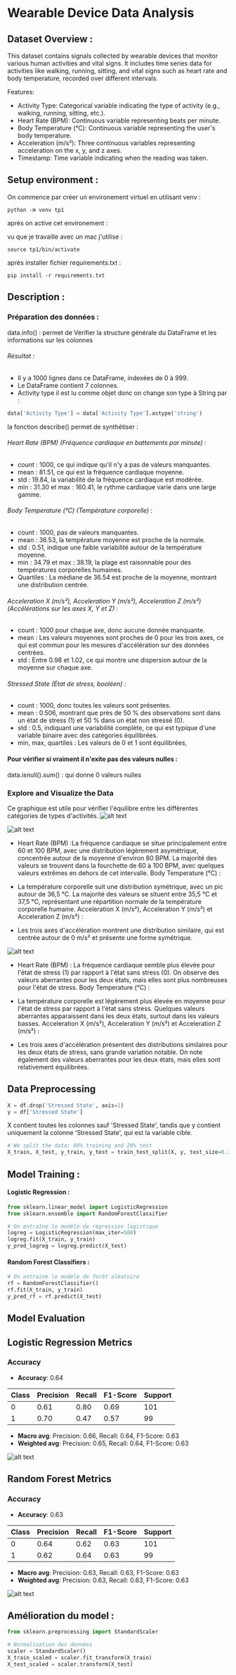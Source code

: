 # Wearable Device Data Analysis 


## Dataset Overview :

This dataset contains  signals collected by wearable devices that monitor various human activities and vital signs. It includes time series data for activities like walking, running, sitting, and vital signs such as heart rate and body temperature, recorded over different intervals.

Features:

- Activity Type: Categorical variable indicating the type of activity (e.g., walking, running, sitting, etc.).
- Heart Rate (BPM): Continuous variable representing beats per minute.
- Body Temperature (°C): Continuous variable representing the user's body temperature.
- Acceleration (m/s²): Three continuous variables representing acceleration on the x, y, and z axes.
- Timestamp: Time variable indicating when the reading was taken.



## Setup environment : 

On commence par créer un environement virtuel en utilisant venv :

```
python -m venv tp1
```

après on active cet environement : 

vu que je travaille avec un mac j'utilise : 
```
source tp1/bin/activate
```
après installer fichier requirements.txt :

```
pip install -r requirements.txt
```

## Description :

### Préparation des données :

data.info() : permet de  Vérifier la structure générale du DataFrame et les informations sur les colonnes

 ###### Résultat : 
 - Il y a 1000 lignes dans ce DataFrame, indexées de 0 à 999.
 - Le DataFrame contient 7 colonnes.
 - Activity type il est lu comme objet donc on change son type à String par : 

 ```python  
data['Activity Type'] = data['Activity Type'].astype('string') 
 ```
la fonction describe() permet de synthétiser : 
###### Heart Rate (BPM) (Fréquence cardiaque en battements par minute) :

- count : 1000, ce qui indique qu'il n'y a pas de valeurs manquantes.
- mean : 81.51, ce qui est la fréquence cardiaque moyenne.
- std : 19.84, la variabilité de la fréquence cardiaque est modérée.
- min : 31.30 et max : 160.41, le rythme cardiaque varie dans une large gamme.

###### Body Temperature (°C) (Température corporelle) :

- count : 1000, pas de valeurs manquantes.
- mean : 36.53, la température moyenne est proche de la normale.
- std : 0.51, indique une faible variabilité autour de la température moyenne.
- min : 34.79 et max : 38.19, la plage est raisonnable pour des températures corporelles humaines.
- Quartiles : La médiane de 36.54 est proche de la moyenne, montrant une distribution centrée.

###### Acceleration X (m/s²), Acceleration Y (m/s²), Acceleration Z (m/s²) (Accélérations sur les axes X, Y et Z) :

- count : 1000 pour chaque axe, donc aucune donnée manquante.
- mean : Les valeurs moyennes sont proches de 0 pour les trois axes, ce qui est commun pour les mesures d'accélération sur des données centrées.
- std : Entre 0.98 et 1.02, ce qui montre une dispersion autour de la moyenne sur chaque axe.

###### Stressed State (État de stress, booléen) :

- count : 1000, donc toutes les valeurs sont présentes.
- mean : 0.506, montrant que près de 50 % des observations sont dans un état de stress (1) et 50 % dans un état non stressé (0).
- std : 0.5, indiquant une variabilité complète, ce qui est typique d'une variable binaire avec des catégories équilibrées.
- min, max, quartiles : Les valeurs de 0 et 1 sont équilibrées,

#### Pour vérifier si vraiment il n'exite pas des valeurs nulles : 
data.isnull().sum() : qui donne 0 valeurs nulles

### Explore and Visualize the Data
Ce graphique est utile pour vérifier l'équilibre entre les différentes catégories de types d'activités.
![alt text](img/image.png)

![alt text](img/image-1.png)

- Heart Rate (BPM) :La fréquence cardiaque se situe principalement entre 60 et 100 BPM, avec une distribution légèrement asymétrique, concentrée autour de la moyenne d'environ 80 BPM.
La majorité des valeurs se trouvent dans la fourchette de 60 à 100 BPM, avec quelques valeurs extrêmes en dehors de cet intervalle.
Body Temperature (°C) :

- La température corporelle suit une distribution symétrique, avec un pic autour de 36,5 °C.
La majorité des valeurs se situent entre 35,5 °C et 37,5 °C, représentant une répartition normale de la température corporelle humaine.
Acceleration X (m/s²), Acceleration Y (m/s²) et Acceleration Z (m/s²) :

- Les trois axes d'accélération montrent une distribution similaire, qui est centrée autour de 0 m/s² et présente une forme symétrique.


![alt text](img/image-2.png)
- Heart Rate (BPM) : La fréquence cardiaque semble plus élevée pour l'état de stress (1) par rapport à l'état sans stress (0).
On observe des valeurs aberrantes pour les deux états, mais elles sont plus nombreuses pour l'état de stress.
Body Temperature (°C) :

- La température corporelle est légèrement plus élevée en moyenne pour l'état de stress par rapport à l'état sans stress.
Quelques valeurs aberrantes apparaissent dans les deux états, surtout dans les valeurs basses.
Acceleration X (m/s²), Acceleration Y (m/s²) et Acceleration Z (m/s²) :

- Les trois axes d'accélération présentent des distributions similaires pour les deux états de stress, sans grande variation notable.
On note également des valeurs aberrantes pour les deux états, mais elles sont relativement équilibrées.

##  Data Preprocessing


 ```python  
X = df.drop('Stressed State', axis=1)
y = df['Stressed State']
 ```

X contient toutes les colonnes sauf 'Stressed State', tandis que y contient uniquement la colonne 'Stressed State', qui est la variable cible.
 ```python 
# We split the data: 80% training and 20% test
X_train, X_test, y_train, y_test = train_test_split(X, y, test_size=0.2, random_state=42 )
 ```

 ## Model Training : 
 #### Logistic Regression :
 ```python 
from sklearn.linear_model import LogisticRegression
from sklearn.ensemble import RandomForestClassifier

# On entraîne le modèle de régression logistique
logreg = LogisticRegression(max_iter=500)
logreg.fit(X_train, y_train)
y_pred_logreg = logreg.predict(X_test)
```

#### Random Forest Classifiers : 
 ```python 
# On entraine le modèle de forêt aléatoire
rf = RandomForestClassifier()
rf.fit(X_train, y_train)
y_pred_rf = rf.predict(X_test)
 ```

## Model Evaluation
## Logistic Regression Metrics

### Accuracy
- **Accuracy**: 0.64


| Class | Precision | Recall | F1-Score | Support |
|-------|-----------|--------|----------|---------|
| 0     | 0.61      | 0.80   | 0.69     | 101     |
| 1     | 0.70      | 0.47   | 0.57     | 99      |

- **Macro avg**: Precision: 0.66, Recall: 0.64, F1-Score: 0.63
- **Weighted avg**: Precision: 0.65, Recall: 0.64, F1-Score: 0.63


![alt text](img/image-3.png)

## Random Forest Metrics

### Accuracy
- **Accuracy**: 0.63


| Class | Precision | Recall | F1-Score | Support |
|-------|-----------|--------|----------|---------|
| 0     | 0.64      | 0.62   | 0.63     | 101     |
| 1     | 0.62      | 0.64   | 0.63     | 99      |

- **Macro avg**: Precision: 0.63, Recall: 0.63, F1-Score: 0.63
- **Weighted avg**: Precision: 0.63, Recall: 0.63, F1-Score: 0.63

![alt text](img/image-4.png)


## Amélioration du model :
```python 
from sklearn.preprocessing import StandardScaler

# Normalisation des données
scaler = StandardScaler()
X_train_scaled = scaler.fit_transform(X_train)
X_test_scaled = scaler.transform(X_test)
```